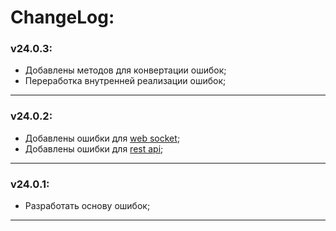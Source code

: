 # ChangeLog:

### v24.0.3:
- Добавлены методов для конвертации ошибок;
- Переработка внутренней реализации ошибок;

---

### v24.0.2:
- Добавлены ошибки для [web socket](errors.go);
- Добавлены ошибки для [rest api](errors.go);

---

### v24.0.1:
- Разработать основу ошибок;

---